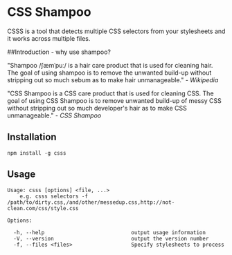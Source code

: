 # CSS Shampoo

CSSS is a tool that detects multiple CSS selectors from your stylesheets and it works across multiple files.

##Introduction - why use shampoo?

"Shampoo /ʃæmˈpuː/ is a hair care product that is used for cleaning hair. The goal of using shampoo is to remove the unwanted build-up without stripping out so much sebum as to make hair unmanageable." - <i>Wikipedia</i>

"CSS Shampoo is a CSS care product that is used for cleaning CSS. The goal of using CSS Shampoo is to remove unwanted build-up of messy CSS without stripping out so much developer's hair as to make CSS unmanageable." - <i>CSS Shampoo</i>

## Installation

```shell
npm install -g csss
```

## Usage

```
Usage: csss [options] <file, ...>
    e.g. csss selectors -f /path/to/dirty.css,/and/other/messedup.css,http://not-clean.com/css/style.css

Options:

  -h, --help                            output usage information
  -V, --version                         output the version number
  -f, --files <files>                   Specify stylesheets to process
```